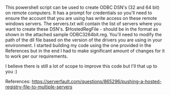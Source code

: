 This powershell script can be used to create ODBC DSN's (32 and 64 bit) on remote computers.
It has a prompt for credentials so you'll need to ensure the account that you are using has write access on these remote windows servers.
The servers.txt will contain the list of servers where you want to create these DSN's.
$HostedRegFile - should be in the format as shown in the attached sample ODBC3264bit.reg. You'll need to modify the path of the dll file based on the version of the drivers you are using in your environment. I started building my code using the one provided in the References but in the end I had to make significant amount of changes for it to work per our requirements. 

I believe there is still a lot of scope to improve this code but I'll that up to you :)

References: https://serverfault.com/questions/865296/pushing-a-hosted-registry-file-to-multiple-servers

